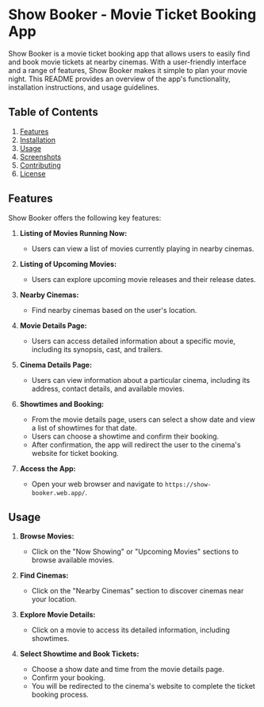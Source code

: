 # Show Booker - Movie Ticket Booking App

Show Booker is a movie ticket booking app that allows users to easily find and book movie tickets at nearby cinemas. With a user-friendly interface and a range of features, Show Booker makes it simple to plan your movie night. This README provides an overview of the app's functionality, installation instructions, and usage guidelines.

## Table of Contents
1. [Features](#features)
2. [Installation](#installation)
3. [Usage](#usage)
4. [Screenshots](#screenshots)
5. [Contributing](#contributing)
6. [License](#license)

## Features

Show Booker offers the following key features:

1. **Listing of Movies Running Now:**
   - Users can view a list of movies currently playing in nearby cinemas.
   
2. **Listing of Upcoming Movies:**
   - Users can explore upcoming movie releases and their release dates.
   
3. **Nearby Cinemas:**
   - Find nearby cinemas based on the user's location.

4. **Movie Details Page:**
   - Users can access detailed information about a specific movie, including its synopsis, cast, and trailers.
   
5. **Cinema Details Page:**
   - Users can view information about a particular cinema, including its address, contact details, and available movies.
   
6. **Showtimes and Booking:**
   - From the movie details page, users can select a show date and view a list of showtimes for that date.
   - Users can choose a showtime and confirm their booking.
   - After confirmation, the app will redirect the user to the cinema's website for ticket booking.
     

5. **Access the App:**
   - Open your web browser and navigate to `https://show-booker.web.app/`.

## Usage

1. **Browse Movies:**
   - Click on the "Now Showing" or "Upcoming Movies" sections to browse available movies.
   
2. **Find Cinemas:**
   - Click on the "Nearby Cinemas" section to discover cinemas near your location.
   
3. **Explore Movie Details:**
   - Click on a movie to access its detailed information, including showtimes.

4. **Select Showtime and Book Tickets:**
   - Choose a show date and time from the movie details page.
   - Confirm your booking.
   - You will be redirected to the cinema's website to complete the ticket booking process.
